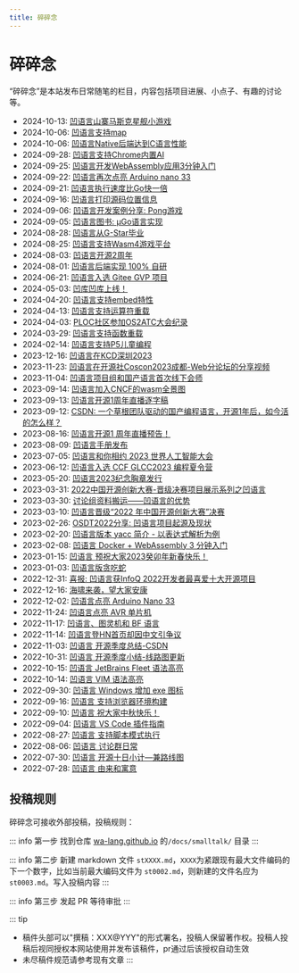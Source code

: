 ```yaml
---
title: 碎碎念
---
```


# 碎碎念

“碎碎念”是本站发布日常随笔的栏目，内容包括项目进展、小点子、有趣的讨论等。

- 2024-10-13: [凹语言山寨马斯克星舰小游戏](st0057.md)
- 2024-10-06: [凹语言支持map](st0056.md)
- 2024-10-06: [凹语言Native后端达到C语言性能](st0055.md)
- 2024-09-28: [凹语言支持Chrome内置AI](st0054.md)
- 2024-09-25: [凹语言开发WebAssembly应用3分钟入门](st0053.md)
- 2024-09-22: [凹语言再次点亮 Arduino nano 33](st0052.md)
- 2024-09-21: [凹语言执行速度比Go快一倍](st0051.md)
- 2024-09-16: [凹语言打印源码位置信息](st0050.md)
- 2024-09-06: [凹语言开发案例分享: Pong游戏](st0049.md)
- 2024-09-05: [凹语言图书: µGo语言实现](st0048.md)
- 2024-08-28: [凹语言从G-Star毕业](st0047.md)
- 2024-08-25: [凹语言支持Wasm4游戏平台](st0046.md)
- 2024-08-03: [凹语言开源2周年](st0045.md)
- 2024-08-01: [凹语言后端实现 100% 自研](st0044.md)
- 2024-06-21: [凹语言入选 Gitee GVP 项目](st0043.md)
- 2024-05-03: [凹库凹库上线！](st0042.md)
- 2024-04-20: [凹语言支持embed特性](st0041.md)
- 2024-04-13: [凹语言支持运算符重载](st0040.md)
- 2024-04-03: [PLOC社区参加OS2ATC大会纪录](st0039.md)
- 2024-03-29: [凹语言支持函数重载](st0038.md)
- 2024-02-14: [凹语言支持P5儿童编程](st0037.md)
- 2023-12-16: [凹语言在KCD深圳2023](st0036.md)
- 2023-11-23: [凹语言在开源社Coscon2023成都-Web分论坛的分享视频](st0035.md)
- 2023-11-04: [凹语言项目组和国产语言首次线下会师](st0034.md)
- 2023-09-14: [凹语言加入CNCF的wasm全景图](st0033.md)
- 2023-09-13: [凹语言开源1周年直播逐字稿](st0032.md)
- 2023-09-12: [CSDN: 一个草根团队驱动的国产编程语言，开源1年后，如今活的怎么样？](st0031.md)
- 2023-08-16: [凹语言开源1 周年直播预告！](st0030.md)
- 2023-08-09: [凹语言手册发布](st0029.md)
- 2023-07-05: [凹语言和你相约 2023 世界人工智能大会](st0028.md)
- 2023-06-12: [凹语言入选 CCF GLCC2023 编程夏令营](st0027.md)
- 2023-05-20: [凹语言2023纪念胸章发行](st0026.md)
- 2023-03-31: [2022中国开源创新大赛-晋级决赛项目展示系列之凹语言](st0025.md)
- 2023-03-30: [讨论组资料搬运——凹语言的优势](st0024.md)
- 2023-03-10: [凹语言晋级“2022 年中国开源创新大赛”决赛](st0023.md)
- 2023-02-26: [OSDT2022分享: 凹语言项目起源及现状](st0022.md)
- 2023-02-20: [凹语言版本 yacc 简介 - 以表达式解析为例](st0021.md)
- 2023-02-08: [凹语言 Docker + WebAssembly 3 分钟入门](st0020.md)
- 2023-01-15: [凹语言 预祝大家2023癸卯年新春快乐！](st0019.md)
- 2023-01-03: [凹语言版贪吃蛇](st0018.md)
- 2022-12-31: [喜报: 凹语言获InfoQ 2022开发者最喜爱十大开源项目](st0017.md)
- 2022-12-16: [海啸来袭，望大家安康](st0016.md)
- 2022-12-02: [凹语言点亮 Arduino Nano 33](st0015.md)
- 2022-11-24: [凹语言点亮 AVR 单片机](st0014.md)
- 2022-11-17: [凹语言、图灵机和 BF 语言](st0013.md)
- 2022-11-14: [凹语言登HN首页却因中文引争议](st0012.md)
- 2022-11-03: [凹语言 开源季度总结-CSDN](st0011.md)
- 2022-10-31: [凹语言 开源季度小结-线路图更新](st0010.md)
- 2022-10-15: [凹语言 JetBrains Fleet 语法高亮](st0009.md)
- 2022-10-14: [凹语言 VIM 语法高亮](st0008.md)
- 2022-09-30: [凹语言 Windows 增加 exe 图标](st0007.md)
- 2022-09-16: [凹语言 支持浏览器环境构建](st0006.md)
- 2022-09-10: [凹语言 祝大家中秋快乐！](st0005.md)
- 2022-09-04: [凹语言 VS Code 插件指南](st0004.md)
- 2022-08-27: [凹语言 支持脚本模式执行](st0003.md)
- 2022-08-06: [凹语言 讨论群日常](st0002.md)
- 2022-07-30: [凹语言 开源十日小计—兼路线图](st0001.md)
- 2022-07-28: [凹语言 由来和寓意](st0000.md)

## 投稿规则

碎碎念可接收外部投稿，投稿规则：

::: info 第一步 
找到仓库 [wa-lang.github.io](https://github.com/wa-lang/wa-lang.github.io) 的`/docs/smalltalk/` 目录
:::

::: info 第二步
新建 markdown 文件 `stXXXX.md`，`XXXX`为紧跟现有最大文件编码的下一个数字，比如当前最大编码文件为 `st0002.md`，则新建的文件名应为`st0003.md`。写入投稿内容
:::

::: info 第三步
发起 PR 等待审批
:::

::: tip
- 稿件头部可以"撰稿：XXX@YYY"的形式署名，投稿人保留著作权。投稿人投稿后视同授权本网站使用并发布该稿件，pr通过后该授权自动生效
- 未尽稿件规范请参考现有文章
:::
